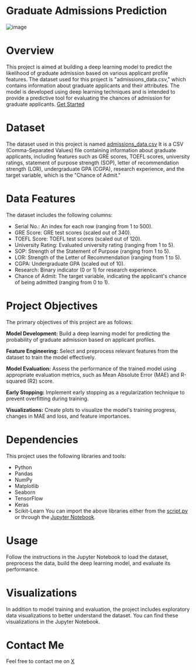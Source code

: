 # Graduate Admissions Prediction
![image](https://github.com/RediZypce/Graduate-Admissions-Prediction/assets/109640560/62b972fb-f9be-46a9-aa26-bb5a5bfdf92a)

# Overview
This project is aimed at building a deep learning model to predict the likelihood of graduate admission based on various applicant profile features. The dataset used for this project is "admissions_data.csv," which contains information about graduate applicants and their attributes. The model is developed using deep learning techniques and is intended to provide a predictive tool for evaluating the chances of admission for graduate applicants. [Get Started](Graduate_Admissions_Prediction.ipynb)

# Dataset
The dataset used in this project is named [admissions_data.csv](admissions_data.csv) It is a CSV (Comma-Separated Values) file containing information about graduate applicants, including features such as GRE scores, TOEFL scores, university ratings, statement of purpose strength (SOP), letter of recommendation strength (LOR), undergraduate GPA (CGPA), research experience, and the target variable, which is the "Chance of Admit."

# Data Features
The dataset includes the following columns:

* Serial No.: An index for each row (ranging from 1 to 500).
* GRE Score: GRE test scores (scaled out of 340).
* TOEFL Score: TOEFL test scores (scaled out of 120).
* University Rating: Evaluated university rating (ranging from 1 to 5).
* SOP: Strength of the Statement of Purpose (ranging from 1 to 5).
* LOR: Strength of the Letter of Recommendation (ranging from 1 to 5).
* CGPA: Undergraduate GPA (scaled out of 10).
* Research: Binary indicator (0 or 1) for research experience.
* Chance of Admit: The target variable, indicating the applicant's chance of being admitted (ranging from 0 to 1).

# Project Objectives
The primary objectives of this project are as follows:

__Model Development:__ Build a deep learning model for predicting the probability of graduate admission based on applicant profiles.

__Feature Engineering:__ Select and preprocess relevant features from the dataset to train the model effectively.

__Model Evaluation:__ Assess the performance of the trained model using appropriate evaluation metrics, such as Mean Absolute Error (MAE) and R-squared (R2) score.

__Early Stopping:__ Implement early stopping as a regularization technique to prevent overfitting during training.

__Visualizations:__ Create plots to visualize the model's training progress, changes in MAE and loss, and feature importances.

# Dependencies
This project uses the following libraries and tools:

* Python
* Pandas
* NumPy
* Matplotlib
* Seaborn
* TensorFlow
* Keras
* Scikit-Learn
You can import the above libraries either from the [script.py](script.py) or through the [Jupyter Notebook](Graduate_Admissions_Prediction.ipynb).

# Usage
Follow the instructions in the Jupyter Notebook to load the dataset, preprocess the data, build the deep learning model, and evaluate its performance.

# Visualizations
In addition to model training and evaluation, the project includes exploratory data visualizations to better understand the dataset. You can find these visualizations in the Jupyter Notebook.

# Contact Me
Feel free to contact me on [X](https://twitter.com/RediZypce)
